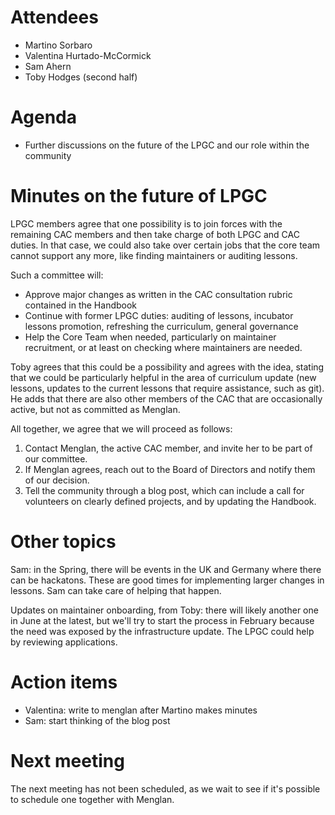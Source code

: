 # Attendees
- Martino Sorbaro
- Valentina Hurtado-McCormick
- Sam Ahern
- Toby Hodges (second half)

# Agenda
- Further discussions on the future of the LPGC and our role within the community

# Minutes on the future of LPGC
LPGC members agree that one possibility is to join forces with the remaining CAC members and then take charge of both LPGC and CAC duties.
In that case, we could also take over certain jobs that the core team cannot support any more, like finding maintainers or auditing lessons.

Such a committee will:
- Approve major changes as written in the CAC consultation rubric contained in the Handbook
- Continue with former LPGC duties:  auditing of lessons, incubator lessons promotion, refreshing the curriculum, general governance
- Help the Core Team when needed, particularly on maintainer recruitment, or at least on checking where maintainers are needed.

Toby agrees that this could be a possibility and agrees with the idea, stating that we could be particularly helpful
in the area of curriculum update (new lessons, updates to the current lessons that require assistance, such as git).
He adds that there are also other members of the CAC that are occasionally active, but not as committed as Menglan.

All together, we agree that we will proceed as follows:
1. Contact Menglan, the active CAC member, and invite her to be part of our committee.
2. If Menglan agrees, reach out to the Board of Directors and notify them of our decision.
3. Tell the community through a blog post, which can include a call for volunteers on clearly defined projects, and by updating the Handbook.

# Other topics
Sam: in the Spring, there will be events in the UK and Germany where there can be hackatons.
These are good times for implementing larger changes in lessons. Sam can take care of helping that happen.

Updates on maintainer onboarding, from Toby: there will likely another one in June at the latest, but we'll try to start the process
in February because the need was exposed by the infrastructure update. The LPGC could help by reviewing applications.

# Action items
- Valentina: write to menglan after Martino makes minutes
- Sam: start thinking of the blog post

# Next meeting
The next meeting has not been scheduled, as we wait to see if it's possible to schedule one
together with Menglan.
